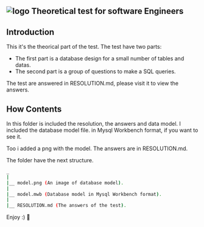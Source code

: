 ## ![logo](https://avatars3.githubusercontent.com/u/2845778?s=100&v=4)  Theoretical test for software Engineers
## Introduction
This it's the theorical part of the test. The test have two parts:
- The first part is a database design for a small number of tables and datas.
- The second part is a group of  questions to make a SQL queries.

The test are answered in RESOLUTION.md, please visit it to view the answers.

## How Contents

In this folder is included the resolution, the answers and data model. I included the database model file. in Mysql Workbench format, if you want to see it. 

Too i added a png with the model. The answers are in RESOLUTION.md.

The folder have the next structure.

```bash
_
|
|__ model.png (An image of database model).
|
|__ model.mwb (Database model in Mysql Workbench format).
|
|__ RESOLUTION.md (The answers of the test).
```

Enjoy :)
<span wait="Wrong way">🐇</span>